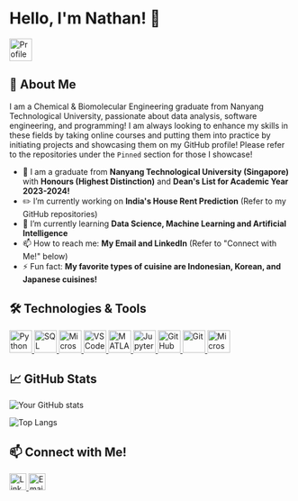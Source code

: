 # Hello, I'm Nathan! 👋

<a href="https://github.com/nlawira">
  <img src="https://komarev.com/ghpvc/?username=nlawira&color=54b885" alt="Profile Views" style="height: 40px;">
</a>

## 🚀 About Me
I am a Chemical & Biomolecular Engineering graduate from Nanyang Technological University, passionate about data analysis, software engineering, and programming! I am always looking to enhance my skills in these fields by taking online courses and putting them into practice by initiating projects and showcasing them on my GitHub profile! Please refer to the repositories under the `Pinned` section for those I showcase!

- 🏫 I am a graduate from **Nanyang Technological University (Singapore)** with **Honours (Highest Distinction)** and **Dean's List for Academic Year 2023-2024!**
- ✏️ I’m currently working on **India's House Rent Prediction** (Refer to my GitHub repositories)
- 📓 I’m currently learning **Data Science, Machine Learning and Artificial Intelligence**
- 📫 How to reach me: **My Email and LinkedIn** (Refer to "Connect with Me!" below)
- ⚡ Fun fact: **My favorite types of cuisine are Indonesian, Korean, and Japanese cuisines!**

## 🛠️ Technologies & Tools
<a href="https://www.python.org/" target="_blank">
  <img src="https://img.shields.io/badge/-Python-333333?style=flat&logo=python" alt="Python" style="height: 40px;"/>
</a>
<a href="https://www.mysql.com/" target="_blank">
  <img src="https://img.shields.io/badge/-SQL-333333?style=flat&logo=mysql" alt="SQL" style="height: 40px;"/>
</a>
<a href="https://www.microsoft.com/en-us/microsoft-365/excel" target="_blank">
  <img src="https://img.shields.io/badge/-Microsoft%20Excel-333333?style=flat&logo=microsoft-excel" alt="Microsoft Excel" style="height: 40px;"/>
</a>
<a href="https://code.visualstudio.com/" target="_blank">
  <img src="https://img.shields.io/badge/-VS%20Code-333333?style=flat&logo=visual-studio-code" alt="VS Code" style="height: 40px;"/>
</a>
<a href="https://www.mathworks.com/products/matlab.html" target="_blank">
  <img src="https://img.shields.io/badge/-MATLAB-333333?style=flat&logo=matlab" alt="MATLAB" style="height: 40px;"/>
</a>
<a href="https://jupyter.org/" target="_blank">
  <img src="https://img.shields.io/badge/-Jupyter-333333?style=flat&logo=jupyter" alt="Jupyter Notebook" style="height: 40px;"/>
</a>
<a href="https://github.com/" target="_blank">
  <img src="https://img.shields.io/badge/-GitHub-333333?style=flat&logo=github" alt="GitHub" style="height: 40px;"/>
</a>
<a href="https://git-scm.com/" target="_blank">
  <img src="https://img.shields.io/badge/-Git-333333?style=flat&logo=git" alt="Git" style="height: 40px;"/>
</a>
<a href="https://powerbi.microsoft.com/" target="_blank">
  <img src="https://img.shields.io/badge/-Power%20BI-333333?style=flat&logo=power-bi" alt="Microsoft Power BI" style="height: 40px;"/>
</a>

## 📈 GitHub Stats
![Your GitHub stats](https://github-readme-stats.vercel.app/api?username=nlawira&show_icons=true&theme=vue)

![Top Langs](https://github-readme-stats.vercel.app/api/top-langs/?username=nlawira&layout=compact&theme=vue)

## 📫 Connect with Me!
<a href="https://www.linkedin.com/in/nathan-lawira/" target="_blank">
  <img src="https://img.shields.io/badge/-LinkedIn-333333?style=flat&logo=Linkedin" alt="LinkedIn" style="height: 30px;"/>
</a>
<a href="mailto:nathanlawira@gmail.com" target="_blank">
  <img src="https://img.shields.io/badge/-Email-333333?style=flat&logo=Gmail" alt="Email" style="height: 30px;"/>
</a>
